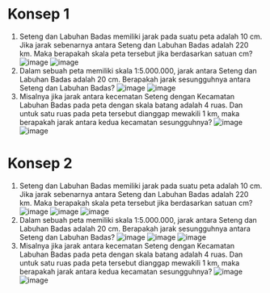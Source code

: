 # Konsep 1
1. Seteng dan Labuhan Badas memiliki jarak pada suatu peta adalah 10 cm. Jika jarak 
sebenarnya antara Seteng dan Labuhan Badas adalah 220 km. Maka berapakah skala 
peta tersebut jika berdasarkan satuan cm?
![image](https://github.com/IsmedQalyubi/9.Praktikum-Individu/blob/main/Screenshot%20(133).png) 
![image](https://github.com/IsmedQalyubi/9.Praktikum-Individu/blob/main/Screenshot%20(134).png) 
2. Dalam sebuah peta memiliki skala 1:5.000.000, jarak antara Seteng dan Labuhan Badas 
adalah 20 cm. Berapakah jarak sesungguhnya antara Seteng dan Labuhan Badas?
![image](https://github.com/IsmedQalyubi/9.Praktikum-Individu/blob/main/Screenshot%20(137).png) 
![image](https://github.com/IsmedQalyubi/9.Praktikum-Individu/blob/main/Screenshot%20(138).png) 
3. Misalnya jika jarak antara kecematan Seteng dengan Kecamatan Labuhan Badas pada 
peta dengan skala batang adalah 4 ruas. Dan untuk satu ruas pada peta tersebut 
dianggap mewakili 1 km, maka berapakah jarak antara kedua kecamatan
sesungguhnya?
![image](https://github.com/IsmedQalyubi/9.Praktikum-Individu/blob/main/Screenshot%20(149).png) 
![image](https://github.com/IsmedQalyubi/9.Praktikum-Individu/blob/main/Screenshot%20(150).png) 
# Konsep 2
1. Seteng dan Labuhan Badas memiliki jarak pada suatu peta adalah 10 cm. Jika jarak 
sebenarnya antara Seteng dan Labuhan Badas adalah 220 km. Maka berapakah skala 
peta tersebut jika berdasarkan satuan cm?
![image](https://github.com/IsmedQalyubi/9.Praktikum-Individu/blob/main/Capture%203.PNG) 
![image](https://github.com/IsmedQalyubi/9.Praktikum-Individu/blob/main/Capture%204.PNG) 
![image](https://github.com/IsmedQalyubi/9.Praktikum-Individu/blob/main/Screenshot%20(151).png) 
2. Dalam sebuah peta memiliki skala 1:5.000.000, jarak antara Seteng dan Labuhan Badas 
adalah 20 cm. Berapakah jarak sesungguhnya antara Seteng dan Labuhan Badas?
![image](https://github.com/IsmedQalyubi/9.Praktikum-Individu/blob/main/Capture%205.PNG) 
![image](https://github.com/IsmedQalyubi/9.Praktikum-Individu/blob/main/Capture%206.PNG) 
![image](https://github.com/IsmedQalyubi/9.Praktikum-Individu/blob/main/Screenshot%20(152).png) 
3. Misalnya jika jarak antara kecematan Seteng dengan Kecamatan Labuhan Badas pada 
peta dengan skala batang adalah 4 ruas. Dan untuk satu ruas pada peta tersebut 
dianggap mewakili 1 km, maka berapakah jarak antara kedua kecamatan
sesungguhnya?
![image](https://github.com/IsmedQalyubi/9.Praktikum-Individu/blob/main/Screenshot%20(139).png) 
![image](https://github.com/IsmedQalyubi/9.Praktikum-Individu/blob/main/Screenshot%20(140).png) 
